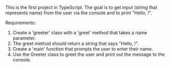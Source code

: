 This is the first project in TypeScript.
The goal is to get input (string that represents name) from the user via the console and to print "Hello, <name>!".

Requirements:
1) Create a 'greeter' class with a 'greet' method that takes a name parameter.
2) The greet method should return a string that says "Hello, <name>!".
3) Create a 'main' function that prompts the user to enter their name.
4) Use the Greeter class to greet the user and print out the message to the console.


